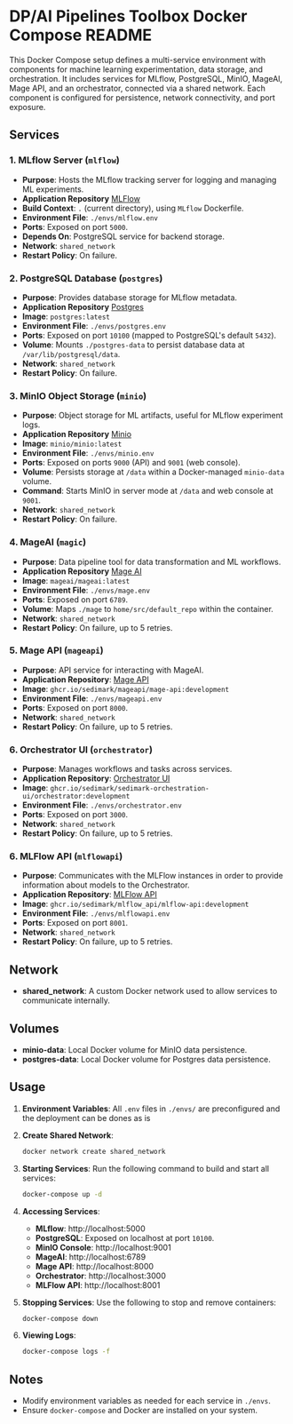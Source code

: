 # DP/AI Pipelines Toolbox Docker Compose README

This Docker Compose setup defines a multi-service environment with components for machine learning experimentation, data storage, and orchestration. It includes services for MLflow, PostgreSQL, MinIO, MageAI, Mage API, and an orchestrator, connected via a shared network. Each component is configured for persistence, network connectivity, and port exposure.

## Services

### 1. **MLflow Server (`mlflow`)**
   - **Purpose**: Hosts the MLflow tracking server for logging and managing ML experiments.
   - **Application Repository** [MLFlow](https://github.com/mlflow/mlflow)
   - **Build Context**: `.` (current directory), using `MLflow` Dockerfile.
   - **Environment File**: `./envs/mlflow.env`
   - **Ports**: Exposed on port `5000`.
   - **Depends On**: PostgreSQL service for backend storage.
   - **Network**: `shared_network`
   - **Restart Policy**: On failure.
   
### 2. **PostgreSQL Database (`postgres`)**
   - **Purpose**: Provides database storage for MLflow metadata.
   - **Application Repository** [Postgres](https://github.com/postgres/postgres)
   - **Image**: `postgres:latest`
   - **Environment File**: `./envs/postgres.env`
   - **Ports**: Exposed on port `10100` (mapped to PostgreSQL's default `5432`).
   - **Volume**: Mounts `./postgres-data` to persist database data at `/var/lib/postgresql/data`.
   - **Network**: `shared_network`
   - **Restart Policy**: On failure.

### 3. **MinIO Object Storage (`minio`)**
   - **Purpose**: Object storage for ML artifacts, useful for MLflow experiment logs.
   - **Application Repository** [Minio](https://github.com/minio/minio)
   - **Image**: `minio/minio:latest`
   - **Environment File**: `./envs/minio.env`
   - **Ports**: Exposed on ports `9000` (API) and `9001` (web console).
   - **Volume**: Persists storage at `/data` within a Docker-managed `minio-data` volume.
   - **Command**: Starts MinIO in server mode at `/data` and web console at `9001`.
   - **Network**: `shared_network`
   - **Restart Policy**: On failure.

### 4. **MageAI (`magic`)**
   - **Purpose**: Data pipeline tool for data transformation and ML workflows.
   - **Application Repository** [Mage AI](https://github.com/mage-ai/mage-ai)
   - **Image**: `mageai/mageai:latest`
   - **Environment File**: `./envs/mage.env`
   - **Ports**: Exposed on port `6789`.
   - **Volume**: Maps `./mage` to `home/src/default_repo` within the container.
   - **Network**: `shared_network`
   - **Restart Policy**: On failure, up to 5 retries.

### 5. **Mage API (`mageapi`)**
   - **Purpose**: API service for interacting with MageAI.
   - **Application Repository**: [Mage API](https://github.com/Sedimark/MageAPI)
   - **Image**: `ghcr.io/sedimark/mageapi/mage-api:development`
   - **Environment File**: `./envs/mageapi.env`
   - **Ports**: Exposed on port `8000`.
   - **Network**: `shared_network`
   - **Restart Policy**: On failure, up to 5 retries.

### 6. **Orchestrator UI (`orchestrator`)**
   - **Purpose**: Manages workflows and tasks across services.
   - **Application Repository**: [Orchestrator UI](https://github.com/Sedimark/Sedimark-Orchestration-UI)
   - **Image**: `ghcr.io/sedimark/sedimark-orchestration-ui/orchestrator:development`
   - **Environment File**: `./envs/orchestrator.env`
   - **Ports**: Exposed on port `3000`.
   - **Network**: `shared_network`
   - **Restart Policy**: On failure, up to 5 retries.

### 6. **MLFlow API (`mlflowapi`)**
   - **Purpose**: Communicates with the MLFlow instances in order to provide information about models to the Orchestrator.
   - **Application Repository**: [MLFlow API](https://github.com/Sedimark/mlflow_api)
   - **Image**: `ghcr.io/sedimark/mlflow_api/mlflow-api:development`
   - **Environment File**: `./envs/mlflowapi.env`
   - **Ports**: Exposed on port `8001`.
   - **Network**: `shared_network`
   - **Restart Policy**: On failure, up to 5 retries.

## Network

- **shared_network**: A custom Docker network used to allow services to communicate internally.

## Volumes

- **minio-data**: Local Docker volume for MinIO data persistence.
- **postgres-data**: Local Docker volume for Postgres data persistence.

## Usage

1. **Environment Variables**: All `.env` files in `./envs/` are preconfigured and the deployment can be dones as is
2. **Create Shared Network**: 
   ```bash
   docker network create shared_network
   ```
3. **Starting Services**: Run the following command to build and start all services:
   ```bash
   docker-compose up -d
   ```
4. **Accessing Services**:
   - **MLflow**: http://localhost:5000
   - **PostgreSQL**: Exposed on localhost at port `10100`.
   - **MinIO Console**: http://localhost:9001
   - **MageAI**: http://localhost:6789
   - **Mage API**: http://localhost:8000
   - **Orchestrator**: http://localhost:3000
   - **MLFlow API**: http://localhost:8001

5. **Stopping Services**: Use the following to stop and remove containers:
   ```bash
   docker-compose down
   ```
6. **Viewing Logs**:
   ```bash
   docker-compose logs -f
   ```

## Notes
- Modify environment variables as needed for each service in `./envs`.
- Ensure `docker-compose` and Docker are installed on your system.
